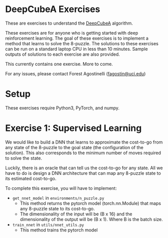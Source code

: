 # DeepCubeA Exercises
These are exercises to understand the 
[DeepCubeA](https://www.ics.uci.edu/~fagostin/assets/files/SolvingTheRubiksCubeWithDeepReinforcementLearningAndSearch_Final.pdf) 
algorithm.

These exercises are for anyone who is getting started with deep reinforcement learning.
The goal of these exercises is to implement a method that learns to solve the 8-puzzle.
The solutions to these exercises can be run on a standard laptop CPU in less than 10 minutes.
Sample outputs of solutions to each exercise are also provided.

This currently contains one exercise. More to come.

For any issues, please contact Forest Agostinelli (fagostin@uci.edu)

# Setup
These exercises require Python3, PyTorch, and numpy.

# Exercise 1: Supervised Learning
We would like to build a DNN that learns to approximate the cost-to-go from any state of the 8-puzzle to the 
goal state (the configuration of the solution). This also corresponds to the minimum number of moves required to 
solve the state.

Luckily, there is an oracle that can tell us the cost-to-go for any state. All we have to do is design a DNN
architecture that can map any 8-puzzle state to its estimated cost-to-go.

To complete this exercise, you will have to implement:
- `get_nnet_model` in `environments/n_puzzle.py`
    - This method returns the pytorch model (torch.nn.Module) that maps any 8-puzzle state to its cost-to-go.
    - The dimensionality of the input will be (B x 16) and the dimensionality of the output will be (B x 1).
      Where B is the batch size.
- `train_nnet` in `utils/nnet_utils.py`
    - This method trains the pytorch model